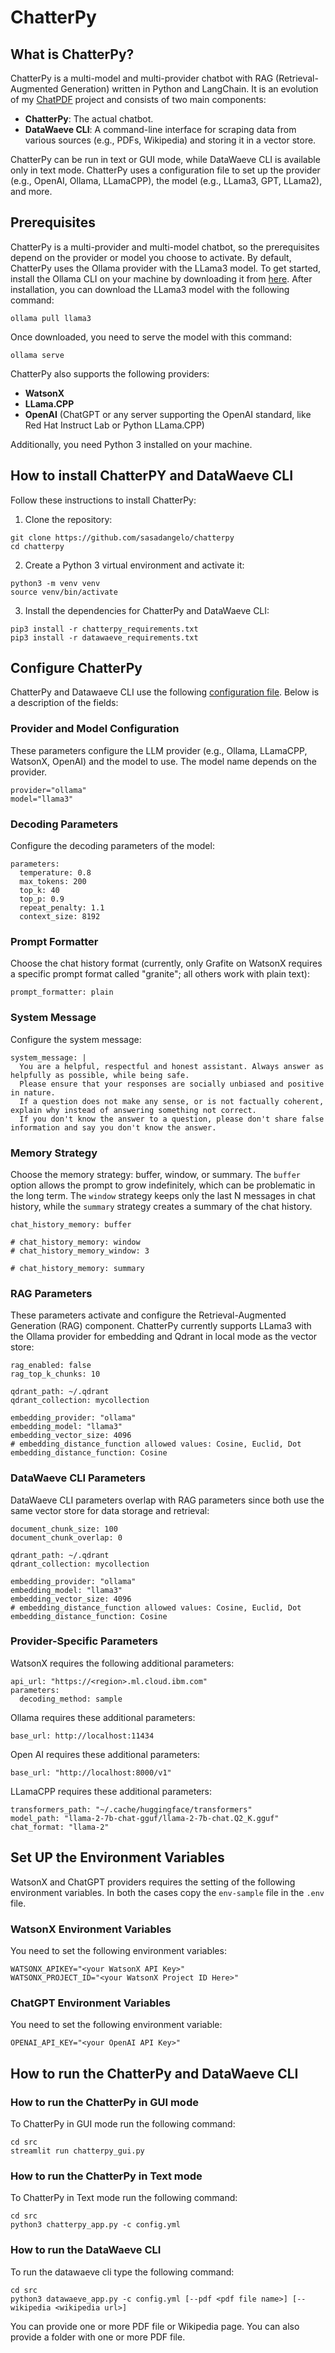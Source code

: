 # ChatterPy

## What is ChatterPy?

ChatterPy is a multi-model and multi-provider chatbot with RAG (Retrieval-Augmented Generation) written in Python and LangChain. It is an evolution of my [ChatPDF](https://github.com/sasadangelo/chatpdf) project and consists of two main components:

* **ChatterPy**: The actual chatbot.
* **DataWaeve CLI**: A command-line interface for scraping data from various sources (e.g., PDFs, Wikipedia) and storing it in a vector store.

ChatterPy can be run in text or GUI mode, while DataWaeve CLI is available only in text mode. ChatterPy uses a configuration file to set up the provider (e.g., OpenAI, Ollama, LLamaCPP), the model (e.g., LLama3, GPT, LLama2), and more.

## Prerequisites

ChatterPy is a multi-provider and multi-model chatbot, so the prerequisites depend on the provider or model you choose to activate. By default, ChatterPy uses the Ollama provider with the LLama3 model. To get started, install the Ollama CLI on your machine by downloading it from [here](https://github.com/ollama/ollama). After installation, you can download the LLama3 model with the following command:
```
ollama pull llama3
```

Once downloaded, you need to serve the model with this command:
```
ollama serve
```

ChatterPy also supports the following providers:

* **WatsonX**
* **LLama.CPP**
* **OpenAI** (ChatGPT or any server supporting the OpenAI standard, like Red Hat Instruct Lab or Python LLama.CPP)

Additionally, you need Python 3 installed on your machine.

## How to install ChatterPY and DataWaeve CLI

Follow these instructions to install ChatterPy:

1. Clone the repository:
```
git clone https://github.com/sasadangelo/chatterpy
cd chatterpy
```

2. Create a Python 3 virtual environment and activate it:
```
python3 -m venv venv
source venv/bin/activate
```

3. Install the dependencies for ChatterPy and DataWaeve CLI:
```
pip3 install -r chatterpy_requirements.txt
pip3 install -r datawaeve_requirements.txt
```

## Configure ChatterPy

ChatterPy and Datawaeve CLI use the following [configuration file](https://github.com/sasadangelo/chatterpy/blob/main/src/config.yml). Below is a description of the fields:

### Provider and Model Configuration

These parameters configure the LLM provider (e.g., Ollama, LLamaCPP, WatsonX, OpenAI) and the model to use. The model name depends on the provider.
```
provider="ollama"
model="llama3"
```

### Decoding Parameters

Configure the decoding parameters of the model:
```
parameters:
  temperature: 0.8
  max_tokens: 200
  top_k: 40
  top_p: 0.9
  repeat_penalty: 1.1
  context_size: 8192
```

### Prompt Formatter

Choose the chat history format (currently, only Grafite on WatsonX requires a specific prompt format called "granite"; all others work with plain text):
```
prompt_formatter: plain
```

### System Message

Configure the system message:
```
system_message: |
  You are a helpful, respectful and honest assistant. Always answer as helpfully as possible, while being safe.
  Please ensure that your responses are socially unbiased and positive in nature.
  If a question does not make any sense, or is not factually coherent, explain why instead of answering something not correct.
  If you don't know the answer to a question, please don't share false information and say you don't know the answer.
```

### Memory Strategy

Choose the memory strategy: buffer, window, or summary. The `buffer` option allows the prompt to grow indefinitely, which can be problematic in the long term. The `window` strategy keeps only the last N messages in chat history, while the `summary` strategy creates a summary of the chat history.
```
chat_history_memory: buffer

# chat_history_memory: window
# chat_history_memory_window: 3

# chat_history_memory: summary
```

### RAG Parameters

These parameters activate and configure the Retrieval-Augmented Generation (RAG) component. ChatterPy currently supports LLama3 with the Ollama provider for embedding and Qdrant in local mode as the vector store:
```
rag_enabled: false
rag_top_k_chunks: 10

qdrant_path: ~/.qdrant
qdrant_collection: mycollection

embedding_provider: "ollama"
embedding_model: "llama3"
embedding_vector_size: 4096
# embedding_distance_function allowed values: Cosine, Euclid, Dot
embedding_distance_function: Cosine
```

### DataWaeve CLI Parameters

DataWaeve CLI parameters overlap with RAG parameters since both use the same vector store for data storage and retrieval:
```
document_chunk_size: 100
document_chunk_overlap: 0

qdrant_path: ~/.qdrant
qdrant_collection: mycollection

embedding_provider: "ollama"
embedding_model: "llama3"
embedding_vector_size: 4096
# embedding_distance_function allowed values: Cosine, Euclid, Dot
embedding_distance_function: Cosine
```

### Provider-Specific Parameters

WatsonX requires the following additional parameters:
```
api_url: "https://<region>.ml.cloud.ibm.com"
parameters:
  decoding_method: sample
```

Ollama requires these additional parameters:
```
base_url: http://localhost:11434
```

Open AI requires these additional parameters:
```
base_url: "http://localhost:8000/v1"
```

LLamaCPP requires these additional parameters:
```
transformers_path: "~/.cache/huggingface/transformers"
model_path: "llama-2-7b-chat-gguf/llama-2-7b-chat.Q2_K.gguf"
chat_format: "llama-2"
```

## Set UP the Environment Variables

WatsonX and ChatGPT providers requires the setting of the following environment variables. In both the cases copy the `env-sample` file in the `.env` file.

### WatsonX Environment Variables

You need to set the following environment variables:
```
WATSONX_APIKEY="<your WatsonX API Key>"
WATSONX_PROJECT_ID="<your WatsonX Project ID Here>"
```

### ChatGPT Environment Variables

You need to set the following environment variable:
```
OPENAI_API_KEY="<your OpenAI API Key>"
```

## How to run the ChatterPy and DataWaeve CLI

### How to run the ChatterPy in GUI mode

To ChatterPy in GUI mode run the following command:
```
cd src
streamlit run chatterpy_gui.py
```

### How to run the ChatterPy in Text mode

To ChatterPy in Text mode run the following command:
```
cd src
python3 chatterpy_app.py -c config.yml
```

### How to run the DataWaeve CLI

To run the datawaeve cli type the following command:
```
cd src
python3 datawaeve_app.py -c config.yml [--pdf <pdf file name>] [--wikipedia <wikipedia url>]
```

You can provide one or more PDF file or Wikipedia page. You can also provide a folder with one or more PDF file.
